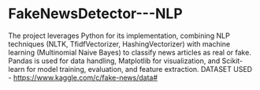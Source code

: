 # FakeNewsDetector---NLP
The project leverages Python for its implementation, combining NLP techniques (NLTK, TfidfVectorizer, HashingVectorizer) with machine learning (Multinomial Naive Bayes) to classify news articles as real or fake. Pandas is used for data handling, Matplotlib for visualization, and Scikit-learn for model training, evaluation, and feature extraction. 
DATASET USED - https://www.kaggle.com/c/fake-news/data#
